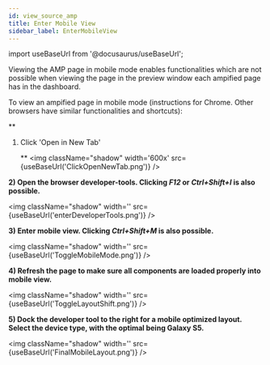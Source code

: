 ```yaml
---
id: view_source_amp
title: Enter Mobile View
sidebar_label: EnterMobileView
---
```

import useBaseUrl from '@docusaurus/useBaseUrl'; 

<p className="bigfont">
Viewing the AMP page in mobile mode enables functionalities which are not possible when viewing the page in the preview window each ampified page has in the dashboard. 
</p>
<p className="bigfont">
To view an ampified page in mobile mode (instructions for Chrome. Other browsers have similar functionalities and shortcuts):
</p>

**<p className="bigfont">
1) Click 'Open in New Tab'</p>**
<img className="shadow" width='600x' src={useBaseUrl('ClickOpenNewTab.png')} />
<p></p>

**<p className="bigfont">
2) Open the browser developer-tools. Clicking *F12* or *Ctrl+Shift+I* is also possible.</p>**
<img className="shadow" width='' src={useBaseUrl('enterDeveloperTools.png')} />
<p></p>

**<p className="bigfont">
3) Enter mobile view. Clicking *Ctrl+Shift+M* is also possible.</p>**
<img className="shadow" width='' src={useBaseUrl('ToggleMobileMode.png')} />
<p></p>

**<p className="bigfont">
4) Refresh the page to make sure all components are loaded properly into mobile view.</p>**
<img className="shadow" width='' src={useBaseUrl('ToggleLayoutShift.png')} />
<p></p>

**<p className="bigfont">
5) Dock the developer tool to the right for a mobile optimized layout. Select the device type, with the optimal being Galaxy S5.</p>**
<img className="shadow" width='' src={useBaseUrl('FinalMobileLayout.png')} />
